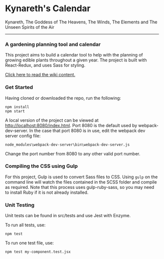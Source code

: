 # Kynareth's Calendar
Kynareth, The Goddess of The Heavens, The Winds, The Elements and The Unseen Spirits of the Air

------------------------

### A gardening planning tool and calendar

This project aims to build a calendar tool to help with the planning of growing edible plants throughout a given year. The project is built with React-Redux, and uses Sass for styling.

[Click here to read the wiki content.](https://github.com/NuclearError/Kynareth/wiki)

### Get Started

Having cloned or downloaded the repo, run the following:

````
npm install
npm start
````

A local version of the project can be viewed at [http://localhost:8080/index.html](http://localhost:8080/index.html). Port 8080 is the default used by webpack-dev-server. In the case that port 8080 is in use, edit the webpack dev server config file:

`node_modules\webpack-dev-server\bin\webpack-dev-server.js`

Change the port number from 8080 to any other valid port number.

### Compiling the CSS using Gulp

For this project, Gulp is used to convert Sass files to CSS. Using `gulp` on the command line will watch the files contained in the SCSS folder and compile as required. Note that this process uses gulp-ruby-sass, so you may need to install Ruby if it is not already installed.

### Unit Testing

Unit tests can be found in src/tests and use Jest with Enzyme. 

To run all tests, use:

````
npm test
````

To run one test file, use:

````
npm test my-component.test.jsx
````
